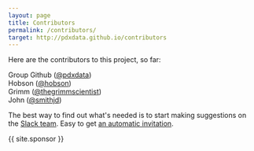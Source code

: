 ```yaml
---
layout: page
title: Contributors
permalink: /contributors/
target: http://pdxdata.github.io/contributors
---
```

Here are the contributors to this project, so far:

Group Github (<a href="https://github.com/pdxdata" class="user-mention">@pdxdata</a>)<br>
Hobson (<a href="https://github.com/hobson" class="user-mention">@hobson</a>)<br>
Grimm (<a href="https://github.com/thegrimmscientist" class="user-mention">@thegrimmscientist</a>)<br>
John (<a href="http://twitter.com/smithjd" class="user-mention">@smithjd</a>)<br>


The best way to find out what's needed is to start making suggestions on the [Slack team](https://pdxdata.slack.com).  Easy to get [an automatic invitation](http://pdxdata.github.io/slack).

{{ site.sponsor }}
